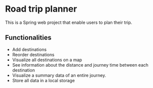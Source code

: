 # Road trip planner

This is a Spring web project that enable users to plan their trip.

## Functionalities
- Add destinations
- Reorder destinations
- Visualize all destinations on a map
- See information about the distance and journey time between each destination
- Visualize a summary data of an entire journey.
- Store all data in a local storage